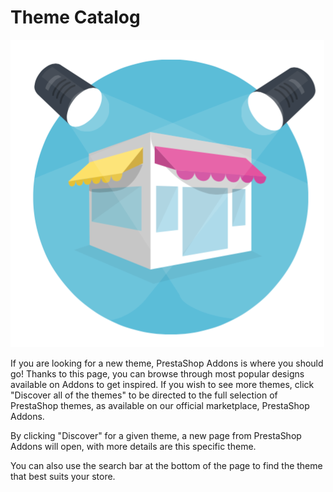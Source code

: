 # Theme Catalog

![](<../../../.gitbook/assets/51839899 (4) (4) (3).png>)

&#x20;If you are looking for a new theme, PrestaShop Addons is where you should go! Thanks to this page, you can browse through most popular designs available on Addons to get inspired. If you wish to see more themes, click "Discover all of the themes" to be directed to the full selection of PrestaShop themes, as available on our official marketplace, PrestaShop Addons.

By clicking "Discover" for a given theme, a new page from PrestaShop Addons will open, with more details are this specific theme.

You can also use the search bar at the bottom of the page to find the theme that best suits your store.

